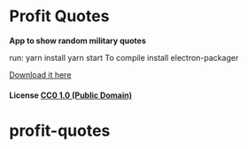 # Profit Quotes

**App to show random military quotes**

run:
yarn install
yarn start
To compile install electron-packager

[Download it here](https://github.com/ProfitCreations/profit-quotes/releases/)

#### License [CC0 1.0 (Public Domain)](LICENSE.md)
# profit-quotes
